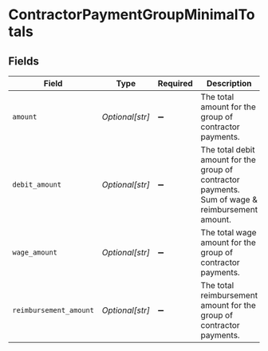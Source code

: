 # ContractorPaymentGroupMinimalTotals


## Fields

| Field                                                                                            | Type                                                                                             | Required                                                                                         | Description                                                                                      |
| ------------------------------------------------------------------------------------------------ | ------------------------------------------------------------------------------------------------ | ------------------------------------------------------------------------------------------------ | ------------------------------------------------------------------------------------------------ |
| `amount`                                                                                         | *Optional[str]*                                                                                  | :heavy_minus_sign:                                                                               | The total amount for the group of contractor payments.                                           |
| `debit_amount`                                                                                   | *Optional[str]*                                                                                  | :heavy_minus_sign:                                                                               | The total debit amount for the group of contractor payments. Sum of wage & reimbursement amount. |
| `wage_amount`                                                                                    | *Optional[str]*                                                                                  | :heavy_minus_sign:                                                                               | The total wage amount for the group of contractor payments.                                      |
| `reimbursement_amount`                                                                           | *Optional[str]*                                                                                  | :heavy_minus_sign:                                                                               | The total reimbursement amount for the group of contractor payments.                             |